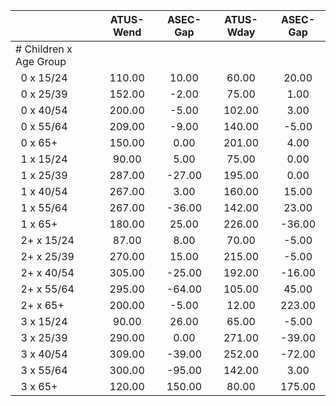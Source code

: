 
|                      |    ATUS-Wend |     ASEC-Gap |    ATUS-Wday |     ASEC-Gap |
| -------------------- | :----------: | :----------: | :----------: | :----------: |
| # Children x Age Group |              |              |              |              |
| &nbsp;&nbsp;0 x 15/24 |       110.00 |        10.00 |        60.00 |        20.00 |
| &nbsp;&nbsp;0 x 25/39 |       152.00 |        -2.00 |        75.00 |         1.00 |
| &nbsp;&nbsp;0 x 40/54 |       200.00 |        -5.00 |       102.00 |         3.00 |
| &nbsp;&nbsp;0 x 55/64 |       209.00 |        -9.00 |       140.00 |        -5.00 |
| &nbsp;&nbsp;0 x 65+  |       150.00 |         0.00 |       201.00 |         4.00 |
| &nbsp;&nbsp;1 x 15/24 |        90.00 |         5.00 |        75.00 |         0.00 |
| &nbsp;&nbsp;1 x 25/39 |       287.00 |       -27.00 |       195.00 |         0.00 |
| &nbsp;&nbsp;1 x 40/54 |       267.00 |         3.00 |       160.00 |        15.00 |
| &nbsp;&nbsp;1 x 55/64 |       267.00 |       -36.00 |       142.00 |        23.00 |
| &nbsp;&nbsp;1 x 65+  |       180.00 |        25.00 |       226.00 |       -36.00 |
| &nbsp;&nbsp;2+ x 15/24 |        87.00 |         8.00 |        70.00 |        -5.00 |
| &nbsp;&nbsp;2+ x 25/39 |       270.00 |        15.00 |       215.00 |        -5.00 |
| &nbsp;&nbsp;2+ x 40/54 |       305.00 |       -25.00 |       192.00 |       -16.00 |
| &nbsp;&nbsp;2+ x 55/64 |       295.00 |       -64.00 |       105.00 |        45.00 |
| &nbsp;&nbsp;2+ x 65+ |       200.00 |        -5.00 |        12.00 |       223.00 |
| &nbsp;&nbsp;3 x 15/24 |        90.00 |        26.00 |        65.00 |        -5.00 |
| &nbsp;&nbsp;3 x 25/39 |       290.00 |         0.00 |       271.00 |       -39.00 |
| &nbsp;&nbsp;3 x 40/54 |       309.00 |       -39.00 |       252.00 |       -72.00 |
| &nbsp;&nbsp;3 x 55/64 |       300.00 |       -95.00 |       142.00 |         3.00 |
| &nbsp;&nbsp;3 x 65+  |       120.00 |       150.00 |        80.00 |       175.00 |

